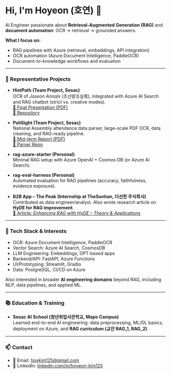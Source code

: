 # Hi, I'm Hoyeon (호연) 👋

AI Engineer passionate about **Retrieval-Augmented Generation (RAG)** and **document automation**: OCR → retrieval → grounded answers.

**What I focus on:**  
- RAG pipelines with Azure (retrieval, embeddings, API integration)  
- OCR automation (Azure Document Intelligence, PaddleOCR)  
- Document-to-knowledge workflows and evaluation  

---

### 🔭 Representative Projects

- **HistPath (Team Project, Sesac)**  
  OCR of *Joseon Annals* (조선왕조실록), integrated with Azure AI Search and RAG chatbot (strict vs. creative modes).  
  [📄 Final Presentation (PDF)](./PPT_역사로_HistPath.pdf)  
  [🔗 Repository](https://github.com/Sesac2nd/Five-Eyes)  

- **PoliSight (Team Project, Sesac)**  
  National Assembly attendance data parser, large-scale PDF OCR, data cleaning, and RAG-ready pipeline.  
  [📄 Mid-term Report (PDF)](./PPT_Polisight.pdf)  
  [🔗 Parser Repo](https://github.com/Outlier-sesac/assembly-attendance-data-parser)  

- **rag-azure-starter (Personal)**  
  Minimal RAG setup with Azure OpenAI + Cosmos DB (or Azure AI Search).  

- **rag-eval-harness (Personal)**  
  Automated evaluation for RAG pipelines (accuracy, faithfulness, evidence exposure).  

- **B2B App – The Peak (Internship at TheSunhan, 더선한 주식회사)**  
  Contributed as data engineer/analyst. Also wrote research article on **HyDE for RAG improvement**.  
  [📄 Article: *Enhancing RAG with HyDE – Theory & Applications*](https://jisanedu.tistory.com/414513)  

---

### 🧩 Tech Stack & Interests

- OCR: Azure Document Intelligence, PaddleOCR  
- Vector Search: Azure AI Search, CosmosDB  
- LLM Engineering: Embeddings, GPT-based apps  
- Backend/API: FastAPI, Azure Functions  
- UI/Prototyping: Streamlit, Gradio  
- Data: PostgreSQL, CI/CD on Azure  

Also interested in broader **AI engineering domains** beyond RAG, including NLP, data pipelines, and applied ML.  

---

### 📚 Education & Training

- **Sesac AI School (청년취업사관학교, Mapo Campus)**  
  Learned end-to-end AI engineering: data preprocessing, ML/DL basics, deployment on Azure, and **RAG curriculum (교안 RAG_1, RAG_2)**.  

---

### 📫 Contact

- 📧 Email: hoykim125@gmail.com  
- 💼 LinkedIn: [linkedin.com/in/hoyeon-kim125](https://www.linkedin.com/in/hoyeon-kim125/)  

